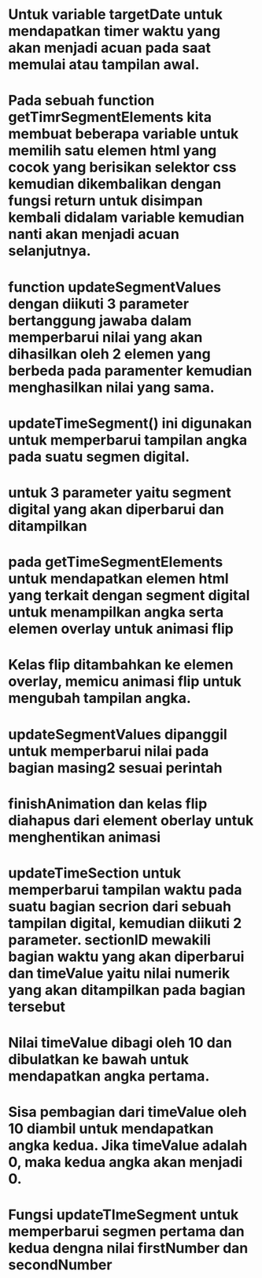 # Untuk variable targetDate untuk mendapatkan timer waktu yang akan menjadi acuan pada saat memulai atau tampilan awal.

# Pada sebuah function getTimrSegmentElements kita membuat beberapa variable untuk memilih satu elemen html yang cocok yang berisikan selektor css kemudian dikembalikan dengan fungsi return untuk disimpan kembali didalam variable kemudian nanti akan menjadi acuan selanjutnya.

# function updateSegmentValues dengan diikuti 3 parameter bertanggung jawaba dalam memperbarui nilai yang akan dihasilkan oleh 2 elemen yang berbeda pada paramenter kemudian menghasilkan nilai yang sama.

# updateTimeSegment() ini digunakan untuk memperbarui tampilan angka pada suatu segmen digital.

# untuk 3 parameter yaitu segment digital yang akan diperbarui dan ditampilkan

# pada getTimeSegmentElements untuk mendapatkan elemen html yang terkait dengan segment digital untuk menampilkan angka serta elemen overlay untuk animasi flip

# Kelas flip ditambahkan ke elemen overlay, memicu animasi flip untuk mengubah tampilan angka.

# updateSegmentValues dipanggil untuk memperbarui nilai pada bagian masing2 sesuai perintah

# finishAnimation dan kelas flip diahapus dari element oberlay untuk menghentikan animasi

# updateTimeSection untuk memperbarui tampilan waktu pada suatu bagian secrion dari sebuah tampilan digital, kemudian diikuti 2 parameter. sectionID mewakili bagian waktu yang akan diperbarui dan timeValue yaitu nilai numerik yang akan ditampilkan pada bagian tersebut

# Nilai timeValue dibagi oleh 10 dan dibulatkan ke bawah untuk mendapatkan angka pertama.

# Sisa pembagian dari timeValue oleh 10 diambil untuk mendapatkan angka kedua. Jika timeValue adalah 0, maka kedua angka akan menjadi 0.

# Fungsi updateTImeSegment untuk memperbarui segmen pertama dan kedua dengna nilai firstNumber dan secondNumber
